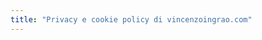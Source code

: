 ```yaml
---
title: "Privacy e cookie policy di vincenzoingrao.com"
---
```

<script id="CookieDeclaration" src="https://consent.cookiebot.com/6b3f7316-cc1c-482a-8a82-3874fd59fcd1/cd.js" type="text/javascript" async></script>
